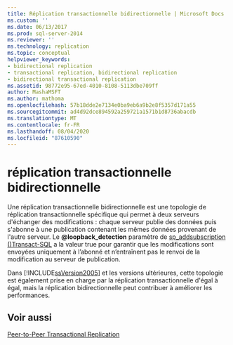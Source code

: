 ```yaml
---
title: Réplication transactionnelle bidirectionnelle | Microsoft Docs
ms.custom: ''
ms.date: 06/13/2017
ms.prod: sql-server-2014
ms.reviewer: ''
ms.technology: replication
ms.topic: conceptual
helpviewer_keywords:
- bidirectional replication
- transactional replication, bidirectional replication
- bidirectional transactional replication
ms.assetid: 98772e95-67ed-4010-8108-5113dbe709ff
author: MashaMSFT
ms.author: mathoma
ms.openlocfilehash: 57b18dde2e7134e0ba9eb6a9b2e8f5357d171a55
ms.sourcegitcommit: ad4d92dce894592a259721a1571b1d8736abacdb
ms.translationtype: MT
ms.contentlocale: fr-FR
ms.lasthandoff: 08/04/2020
ms.locfileid: "87610590"
---
```

# <a name="bidirectional-transactional-replication"></a>réplication transactionnelle bidirectionnelle
  Une réplication transactionnelle bidirectionnelle est une topologie de réplication transactionnelle spécifique qui permet à deux serveurs d'échanger des modifications : chaque serveur publie des données puis s'abonne à une publication contenant les mêmes données provenant de l'autre serveur. Le **@loopback_detection** paramètre de [sp_addsubscription &#40;&#41;Transact-SQL](/sql/relational-databases/system-stored-procedures/sp-addsubscription-transact-sql) a la valeur true pour garantir que les modifications sont envoyées uniquement à l’abonné et n’entraînent pas le renvoi de la modification au serveur de publication.  
  
 Dans [!INCLUDE[ssVersion2005](../../../includes/ssversion2005-md.md)] et les versions ultérieures, cette topologie est également prise en charge par la réplication transactionnelle d'égal à égal, mais la réplication bidirectionnelle peut contribuer à améliorer les performances.  
  
## <a name="see-also"></a>Voir aussi  
 [Peer-to-Peer Transactional Replication](peer-to-peer-transactional-replication.md)  
  
  
